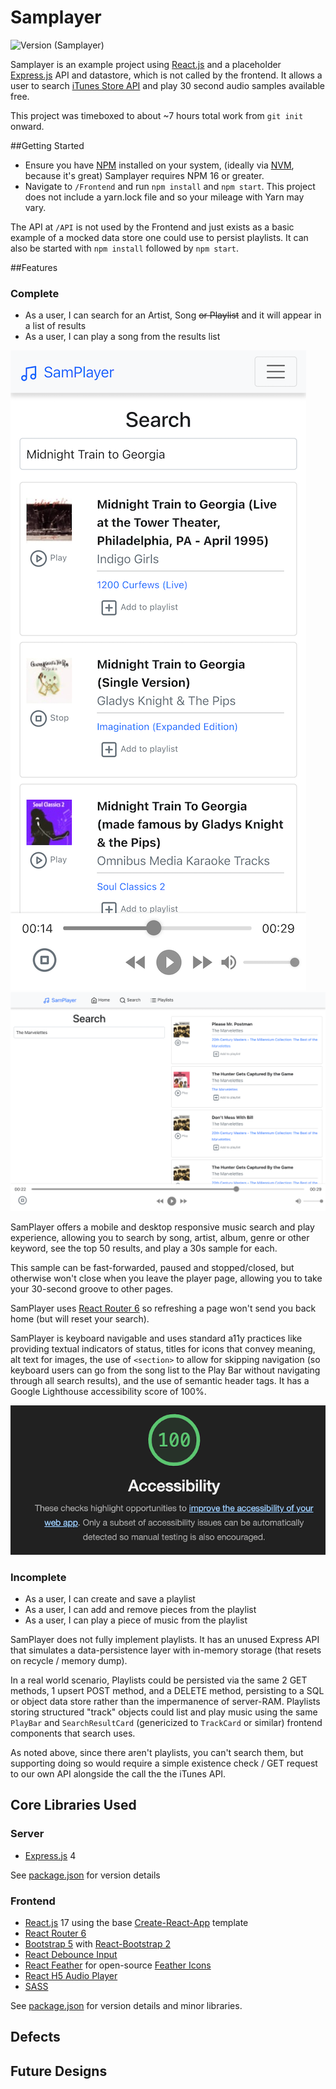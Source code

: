 # Samplayer
![Version (Samplayer)](https://img.shields.io/badge/Samplayer-0.0.1-blue.svg)

Samplayer is an example project using [React.js](https://reactjs.org/) and a placeholder 
[Express.js](https://expressjs.com/) API and datastore, which is not called by the frontend. It allows a user to search 
[iTunes Store API](https://affiliate.itunes.apple.com/resources/documentation/itunes-store-web-service-search-api) 
and play 30 second audio samples available free.

This project was timeboxed to about ~7 hours total work from `git init` onward.

##Getting Started
* Ensure you have [NPM](https://docs.npmjs.com/downloading-and-installing-node-js-and-npm) installed on your system,
  (ideally via [NVM](https://github.com/nvm-sh/nvm), because it's great) Samplayer requires NPM 16 or greater.
* Navigate to `/Frontend` and run `npm install` and `npm start`. This project does not include a yarn.lock file and 
so your mileage with Yarn may vary.

The API at `/API` is not used by the Frontend and just exists as a basic example of a mocked data store one could use to persist 
playlists. It can also be started with `npm install` followed by `npm start`.

##Features

### Complete
* As a user, I can search for an Artist, Song ~~or Playlist~~ and it will appear in a list of results
* As a user, I can play a song from the results list

![Home at desktop resolution](Frontend/public/examples/MusicMobile.png)
![Music Player at desktop resolution](Frontend/public/examples/MusicDesktop.png)


SamPlayer offers a mobile and desktop responsive music search and play experience, allowing you
to search by song, artist, album, genre or other keyword, see the top 50 results, and play a 30s sample for each.

This sample can be fast-forwarded, paused and stopped/closed, but otherwise won't close when you leave the player page, allowing you to
take your 30-second groove to other pages.

SamPlayer uses [React Router 6](https://reactrouter.com/docs/en/v6/getting-started/overview) so refreshing a page
won't send you back home (but will reset your search).

SamPlayer is keyboard navigable and uses standard a11y practices like providing textual indicators of status, titles 
for icons that convey meaning, alt text for images, the use of `<section>` to allow for skipping navigation (so keyboard users can
go from the song list to the Play Bar without navigating through all search results), and the use of semantic header 
tags. It has a Google Lighthouse accessibility score of 100%.

![Google Lighthouse score of 100%](Frontend/public/examples/Lighthouse.png)

### Incomplete
* As a user, I can create and save a playlist
* As a user, I can add and remove pieces from the playlist
* As a user, I can play a piece of music from the playlist

SamPlayer does not fully implement playlists. It has an unused Express API that simulates a data-persistence layer
with in-memory storage (that resets on recycle / memory dump).

In a real world scenario, Playlists could be persisted via the same 2 GET methods, 1 upsert POST method, and a DELETE method,
persisting to a SQL or object data store rather than the impermanence of server-RAM. Playlists storing structured
"track" objects could list and play music using the same `PlayBar` and `SearchResultCard` (genericized to 
`TrackCard` or similar) frontend components that search uses.

As noted above, since there aren't playlists, you can't search them, but supporting doing so would
require a simple existence check / GET request to our own API alongside the call the the iTunes API.

## Core Libraries Used

### Server
* [Express.js](https://expressjs.com/) 4

See [package.json](/API/package.json) for version details

### Frontend
* [React.js](https://reactjs.org/) 17 using the base [Create-React-App](https://create-react-app.dev/) template
* [React Router 6](https://reactrouter.com/docs/en/v6/getting-started/overview)
* [Bootstrap 5](https://getbootstrap.com/docs/5.0/getting-started/introduction/) 
  with 
  [React-Bootstrap 2](https://react-bootstrap.github.io/)
* [React Debounce Input](https://www.npmjs.com/package/react-debounce-input)
* [React Feather](https://www.npmjs.com/package/react-feather) for open-source [Feather Icons](https://feathericons.com/)
* [React H5 Audio Player](https://www.npmjs.com/package/react-h5-audio-player)
* [SASS](https://www.npmjs.com/package/sass)

See [package.json](/API/package.json) for version details and minor libraries.

## Defects


## Future Designs